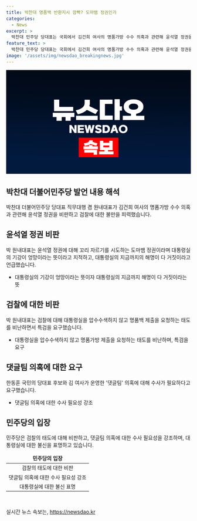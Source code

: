 ```yaml
---
title: 박찬대 명품백 반환지시 깜빡? 도마뱀 정권인가
categories:
  - News
excerpt: >
  박찬대 민주당 당대표는 국회에서 김건희 여사의 명품가방 수수 의혹과 관련해 윤석열 정권을 비판했다. 그는 대통령실 유모 행정관의 진술을 통해 깜빡이지 않고 명품백을 받았을 것이라고 지적했으며, 검찰에 대한 비판도 쏟아냈다. 또한 한동훈 국민의 당대표 후보와 김 여사의 댓글팀 의혹에 대해 수사를 촉구했다. 그는 이를 국정농단으로 규정하고, 특검을 통해 진실을 밝힐 것을 강조했다.
feature_text: >
  박찬대 민주당 당대표는 국회에서 김건희 여사의 명품가방 수수 의혹과 관련해 윤석열 정권을 비판했다. 그는 대통령실 유모 행정관의 진술을 통해 깜빡이지 않고 명품백을 받았을 것이라고 지적했으며, 검찰에 대한 비판도 쏟아냈다. 또한 한동훈 국민의 당대표 후보와 김 여사의 댓글팀 의혹에 대해 수사를 촉구했다. 그는 이를 국정농단으로 규정하고, 특검을 통해 진실을 밝힐 것을 강조했다.
image: '/assets/img/newsdao_breakingnews.jpg'
---
```


<p><img src="/assets/img/newsdao_breakingnews.jpg" alt="firstkoreanews 속보" /></p>

<h2 data-ke-size="size26">박찬대 더불어민주당 발언 내용 해석</h2>

<p data-ke-size="size16">박찬대 더불어민주당 당대표 직무대행 겸 원내대표가 김건희 여사의 명품가방 수수 의혹과 관련해 윤석열 정권을 비판하고 검찰에 대한 불만을 피력했습니다.</p>

<h2 data-ke-size="size26">윤석열 정권 비판</h2>

<p data-ke-size="size16">박 원내대표는 윤석열 정권에 대해 꼬리 자르기를 시도하는 도마뱀 정권이라며 대통령실의 기강이 엉망이라는 뜻이라고 지적하고, 대통령실의 지금까지의 해명이 다 거짓이라고 언급했습니다.</p>

<ul>
<li>대통령실의 기강이 엉망이라는 뜻이자 대통령실의 지금까지 해명이 다 거짓이라는 뜻</li>
</ul>

<h2 data-ke-size="size26">검찰에 대한 비판</h2>

<p data-ke-size="size16">박 원내대표는 검찰에 대해 대통령실을 압수수색하지 않고 명품백 제출을 요청하는 태도를 비난하면서 특검을 요구했습니다.</p>

<ul>
<li>대통령실을 압수수색하지 않고 명품가방 제출을 요청하는 태도를 비난하며, 특검을 요구</li>
</ul>

<h2 data-ke-size="size26">댓글팀 의혹에 대한 요구</h2>

<p data-ke-size="size16">한동훈 국민의 당대표 후보와 김 여사가 운영한 '댓글팀' 의혹에 대해 수사가 필요하다고 요구했습니다.</p>

<ul>
<li>댓글팀 의혹에 대한 수사 필요성 강조</li>
</ul>

<h2 data-ke-size="size26">민주당의 입장</h2>

<p data-ke-size="size16">민주당은 검찰의 태도에 대해 비판하고, 댓글팀 의혹에 대한 수사 필요성을 강조하며, 대통령실에 대한 불신을 표명하고 있습니다.</p>

<table>
<thead>
<tr>
<td style="text-align: center; height: 17px;"><b>민주당의 입장</b></td>
</tr>
</thead>
<tbody>
<tr>
<td style="text-align: center; height: 17px;">검찰의 태도에 대한 비판</td>
</tr>
<tr>
<td style="text-align: center; height: 17px;">댓글팀 의혹에 대한 수사 필요성 강조</td>
</tr>
<tr>
<td style="text-align: center; height: 17px;">대통령실에 대한 불신 표명</td>
</tr>
</tbody>
</table>

<p data-ke-size="size16">&nbsp;</p>
실시간 뉴스 속보는, <a href="https://newsdao.kr" rel="dofollow">https://newsdao.kr</a>


